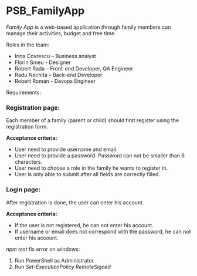 # PSB_FamilyApp

*Family App* is a web-based application through family members can manage their activities, budget and free time.

Roles in the team:
* Irina Covrescu – Business analyst
* Florin Smeu - Designer
* Robert Rada – Front-end Developer, QA Engineer
* Radu Nechita – Back-end Developer
* Robert Roman - Devops Engineer

Requirements:

### Registration page:
Each member of a family (parent or child) should first register using the registration form.

**Acceptance criteria:**
* User need to provide username and email.
* User need to provide a password. Password can not be smaller than 6 characters.
* User need to choose a role in the family he wants to register in.
* User is only able to submit after all fields are correctly filled.

### Login page:
After registration is done, the user can enter his account.

**Acceptance criteria:**
* If the user is not registered, he can not enter his account.
* If username or email does not correspond with the password, he can not enter his account.





*npm test* fix error on windows:

1. Run PowerShell as Administrator
2. Run *Set-ExecutionPolicy RemoteSigned*
